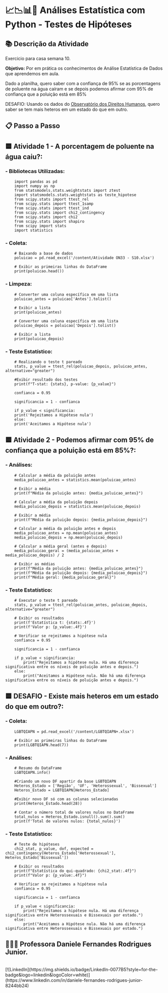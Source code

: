 # 📈📉📊🎲 Análises Estatística com Python - Testes de Hipóteses

## 📚 Descrição da Atividade

Exercicio para casa semana 10.

**Objetivo:** Por em prática os conhecimentos de Análise Estatística de Dados que aprendemos em aula.

Dado a planilha, quero saber com a confiança de 95% se as porcentagens de poluente na água caíram e se depois podemos afirmar com 95% de confiança que a poluição está em 85%

DESAFIO: Usando os dados do [Observatório dos Direitos Humanos](https://observadh.mdh.gov.br/), quero saber se tem mais heteros em um estado do que em outro.

## 📋 Passo a Passo

## 🟦 Atividade 1 - A porcentagem de poluente na água caiu?:

 ### - Bibliotecas Utilizadas:

        import pandas as pd
        import numpy as np
        from statsmodels.stats.weightstats import ztest
        import statsmodels.stats.weightstats as teste_hipotese
        from scipy.stats import ttest_rel
        from scipy.stats import ttest_1samp
        from scipy.stats import ttest_ind
        from scipy.stats import chi2_contingency
        from scipy.stats import chi2
        from scipy.stats import shapiro
        from scipy import stats
        import statistics

 ### - Coleta:

        # Baixando a base de dados
        poluicao = pd.read_excel('/content/Atividade ON33 - S10.xlsx')

        # Exibir as primeiras linhas do DataFrame
        print(poluicao.head())


 ### - Limpeza:

        # Converter uma coluna específica em uma lista
        poluicao_antes = poluicao['Antes'].tolist()

        # Exibir a lista
        print(poluicao_antes)

        # Converter uma coluna específica em uma lista
        poluicao_depois = poluicao['Depois'].tolist()

        # Exibir a lista
        print(poluicao_depois)  


 ### - Teste Estatístico:

        # Realizando o teste t pareado
        stats, p_value = ttest_rel(poluicao_depois, poluicao_antes, alternative="greater")

        #Exibir resultado dos testes
        print(f"T-stat: {stats}, p-value: {p_value}")

        confianca = 0.95

        significancia = 1 - confianca

        if p_value < significancia:
        print('Rejeitamos a Hipótese nula')
        else:
        print('Aceitamos a Hipótese nula')

## 🟦 Atividade 2 - Podemos afirmar com 95% de confiança que a poluição está em 85%?:        


 ### - Análises:

        # Calcular a média da poluição antes
        media_poluicao_antes = statistics.mean(poluicao_antes)

        # Exibir a média
        print(f"Média da poluição antes: {media_poluicao_antes}")

        # Calcular a média da poluição depois
        media_poluicao_depois = statistics.mean(poluicao_depois)

        # Exibir a média
        print(f"Média da poluição depois: {media_poluicao_depois}")

        # Calcular a média da poluição antes e depois
        media_poluicao_antes = np.mean(poluicao_antes)
        media_poluicao_depois = np.mean(poluicao_depois)

        # Calcular a média geral (antes e depois)
        media_poluicao_geral = (media_poluicao_antes + media_poluicao_depois) / 2

        # Exibir as médias
        print(f"Média da poluição antes: {media_poluicao_antes}")
        print(f"Média da poluição depois: {media_poluicao_depois}")
        print(f"Média geral: {media_poluicao_geral}")

 ### - Teste Estatístico:        

        # Executar o teste t pareado
        stats, p_value = ttest_rel(poluicao_antes, poluicao_depois, alternative="greater")

        # Exibir os resultados
        print(f'Estatística t: {stats:.4f}')
        print(f'Valor p: {p_value:.4f}')

        # Verificar se rejeitamos a hipótese nula
        confianca = 0.95

        significancia = 1 - confianca

        if p_value < significancia:
            print("Rejeitamos a hipótese nula. Há uma diferença significativa entre os níveis de poluição antes e depois.")
        else:
            print("Aceitamos a Hipótese nula. Não há uma diferença significativa entre os níveis de poluição antes e depois.")

## 🟦 DESAFIO - Existe mais heteros em um estado do que em outro?:

 ### - Coleta:

        LGBTQIAPN = pd.read_excel('/content/LGBTQIAPN+.xlsx')

        # Exibir as primeiras linhas do DataFrame
        print(LGBTQIAPN.head(7))

 ### - Análises:

        # Resumo do DataFrame
        LGBTQIAPN.info()

        #Criando um novo DF apartir da base LGBTQIAPN
        Heteros_Estado = ['Região', 'UF', 'Heterossexual', 'Bissexual']
        Heteros_Estado = LGBTQIAPN[Heteros_Estado]

        #Exibir novo DF só com as colunas selecionadas
        print(Heteros_Estado.head(28))

        # Contar o número total de valores nulos no DataFrame
        total_nulos = Heteros_Estado.isnull().sum().sum()
        print(f'Total de valores nulos: {total_nulos}')

 ### - Teste Estatístico:  

        # Teste de hipóteses
        chi2_stat, p_value, dof, expected = chi2_contingency(Heteros_Estado['Heterossexual'], Heteros_Estado['Bissexual'])

        # Exibir os resultados
        print(f"Estatística do qui-quadrado: {chi2_stat:.4f}")
        print(f"Valor p: {p_value:.4f}")

        # Verificar se rejeitamos a hipótese nula
        confianca = 0.95

        significancia = 1 - confianca

        if p_value < significancia:
            print("Rejeitamos a hipótese nula. Há uma diferença significativa entre Heterossexuais e Bissexuais por estado.")
        else:
            print("Aceitamos a Hipótese nula. Não há uma diferença significativa entre Heterossexuais e Bissexuais por estado.")

  
## 👩🏻‍🏫 Professora Daniele Fernandes Rodrigues Junior.
<br/>
[![LinkedIn](https://img.shields.io/badge/LinkedIn-0077B5?style=for-the-badge&logo=linkedin&logoColor=white)](https://www.linkedin.com/in/daniele-fernandes-rodrigues-junior-8244bb24)



